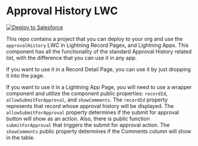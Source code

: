 # Approval History LWC


<a href="https://githubsfdeploy.herokuapp.com?owner=salesforcelavabox&amp;repo=ApprovalHistoryLWC">
  <img src="https://raw.githubusercontent.com/afawcett/githubsfdeploy/master/src/main/webapp/resources/img/deploy.png" 
    alt="Deploy to Salesforce" />
</a>

This repo contains a project that you can deploy to your org and use the `approvalHistory` LWC in Lightning Record Pages, and Lightning Apps.
This component has all the functionality of the standard Approval History related list, with the difference that you can use it in any app. 

If you want to use it in a Record Detail Page, you can use it by just dropping it into the page. 


If you want to use it in a Lightning App Page, you will need to use a wrapper component and utilize the component public properties: `recordId`, `allowSubmitForApproval`, and `showComments`. The `recordId` property represents that record whose approval history will be displayed. The `allowSubmitForApproval` property determines if the submit for approval button will show as an action. Also, there is public function `submitForApproval` that triggers the submit for approval action. The `showComments` public property determines if the Comments column will show in the table.

